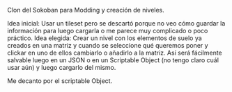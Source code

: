 Clon del Sokoban para Modding y creación de niveles.

Idea inicial: Usar un tileset pero se descartó porque no veo cómo guardar la información para luego cargarla o me parece muy complicado o poco práctico.
Idea elegida: Crear un nivel con los elementos de suelo ya creados en una matriz y cuando se seleccione qué queremos poner y clickar en uno de ellos
              cambiarlo o añadirlo a la matriz. Así será fácilmente salvable luego en un JSON o en un Scriptable Object (no tengo claro cuál usar aún)
              y luego cargarlo del mismo.

Me decanto por el scriptable Object.
